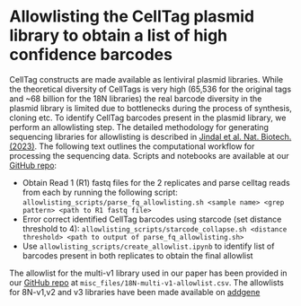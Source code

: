 # Allowlisting the CellTag plasmid library to obtain a list of high confidence barcodes
CellTag constructs are made available as lentiviral plasmid libraries. While the theoretical diversity of CellTags is very high (65,536 for the original tags and ~68 billion for the 18N libraries) the real barcode diversity in the plasmid library is limited due to bottlenecks during the process of synthesis, cloning etc. To identify CellTag barcodes present in the plasmid library, we perform an allowlisting step. The detailed methodology for generating sequencing libraries for allowlisting is described in [Jindal et al. Nat. Biotech. (2023)](https://www.nature.com/articles/s41587-023-01931-4). The following text outlines the computational workflow for processing the sequencing data. Scripts and notebooks are available at our [GitHub repo](https://github.com/morris-lab/newCloneCalling/tree/main):
- Obtain Read 1 (R1) fastq files for the 2 replicates and parse celltag reads from each by running the following script: `allowlisting_scripts/parse_fq_allowlisting.sh <sample name> <grep pattern> <path to R1 fastq file>`
- Error correct identified CellTag barcodes using starcode (set distance threshold to 4): `allowlisting_scripts/starcode_collapse.sh <distance threshold> <path to output of parse_fq_allowlisting.sh>`
- Use `allowlisting_scripts/create_allowlist.ipynb` to identify list of barcodes present in both replicates to obtain the final allowlist

The allowlist for the multi-v1 library used in our paper has been provided in our [GitHub repo](https://github.com/morris-lab/newCloneCalling/tree/main) at `misc_files/18N-multi-v1-allowlist.csv`. The allowlists for 8N-v1,v2 and v3 libraries have been made available on [addgene](https://www.addgene.org/pooled-library/morris-lab-celltag/)
